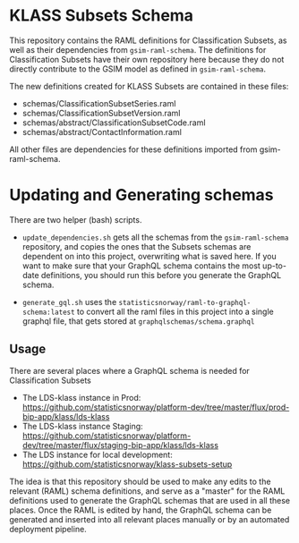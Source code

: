 # KLASS Subsets Schema

This repository contains the RAML definitions for Classification Subsets, as well as their dependencies from `gsim-raml-schema`. The definitions for Classification Subsets have their own repository here because they do not directly contribute to the GSIM model as defined in `gsim-raml-schema`.

The new definitions created for KLASS Subsets are contained in these files:
- schemas/ClassificationSubsetSeries.raml
- schemas/ClassificationSubsetVersion.raml
- schemas/abstract/ClassificationSubsetCode.raml
- schemas/abstract/ContactInformation.raml

All other files are dependencies for these definitions imported from gsim-raml-schema.

# Updating and Generating schemas

There are two helper (bash) scripts.

- `update_dependencies.sh` gets all the schemas from the `gsim-raml-schema` repository, and copies the ones that the Subsets schemas are dependent on into this project, overwriting what is saved here. If you want to make sure that your GraphQL schema contains the most up-to-date definitions, you should run this before you generate the GraphQL schema.

- `generate_gql.sh` uses the `statisticsnorway/raml-to-graphql-schema:latest` to convert all the raml files in this project into a single graphql file, that gets stored at `graphqlschemas/schema.graphql`

## Usage
There are several places where a GraphQL schema is needed for Classification Subsets

- The LDS-klass instance in Prod: https://github.com/statisticsnorway/platform-dev/tree/master/flux/prod-bip-app/klass/lds-klass
- The LDS-klass instance Staging: https://github.com/statisticsnorway/platform-dev/tree/master/flux/staging-bip-app/klass/lds-klass
- The LDS instance for local development: https://github.com/statisticsnorway/klass-subsets-setup

The idea is that this repository should be used to make any edits to the relevant (RAML) schema definitions, and serve as a "master" for the RAML definitions used to generate the GraphQL schemas that are used in all these places. Once the RAML is edited by hand, the GraphQL schema can be generated and inserted into all relevant places manually or by an automated deployment pipeline.
